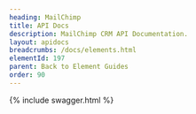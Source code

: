 ```yaml
---
heading: MailChimp
title: API Docs
description: MailChimp CRM API Documentation.
layout: apidocs
breadcrumbs: /docs/elements.html
elementId: 197
parent: Back to Element Guides
order: 90
---
```


{% include swagger.html %}
